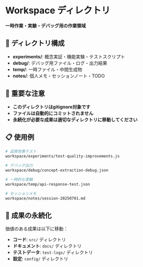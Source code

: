# Workspace ディレクトリ

**一時作業・実験・デバッグ用の作業領域**

## 📁 ディレクトリ構成

- **experiments/**: 概念実証・機能実験・テストスクリプト
- **debug/**: デバッグ用ファイル・ログ・出力結果
- **temp/**: 一時ファイル・中間生成物
- **notes/**: 個人メモ・セッションノート・TODO

## 🚫 重要な注意

- **このディレクトリはgitignore対象です**
- **ファイルは自動的にコミットされません**
- **永続化が必要な成果は適切なディレクトリに移動してください**

## 📋 使用例

```bash
# 品質改善テスト
workspace/experiments/test-quality-improvements.js

# デバッグ出力
workspace/debug/concept-extraction-debug.json

# 一時的な実験
workspace/temp/api-response-test.json

# セッションメモ
workspace/notes/session-20250701.md
```

## 🔄 成果の永続化

価値のある成果は以下に移動：
- **コード**: `src/` ディレクトリ
- **ドキュメント**: `docs/` ディレクトリ  
- **テストデータ**: `test-logs/` ディレクトリ
- **設定**: `config/` ディレクトリ